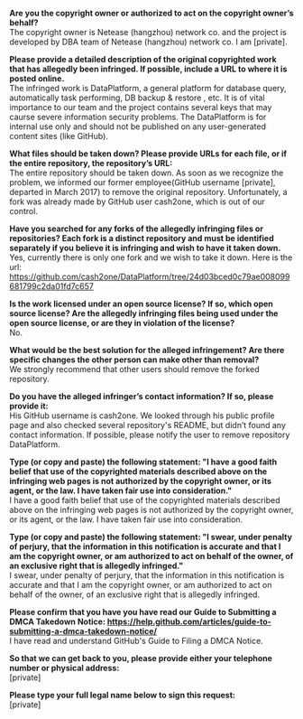 **Are you the copyright owner or authorized to act on the copyright owner’s behalf?**  
The copyright owner is Netease (hangzhou) network co. and the project is developed by DBA team of Netease (hangzhou) network co. I am [private].

**Please provide a detailed description of the original copyrighted work that has allegedly been infringed. If possible, include a URL to where it is posted online.**  
The infringed work is DataPlatform, a general platform for database query, automatically task performing, DB backup & restore , etc. It is of vital importance to our team and the project contains several keys that may caurse severe information security problems. The DataPlatform is for internal use only and should not be published on any user-generated content sites (like GitHub).

**What files should be taken down? Please provide URLs for each file, or if the entire repository, the repository’s URL:**  
The entire repository should be taken down. As soon as we recognize the problem, we informed our former employee(GitHub username [private], departed in March 2017) to remove the original repository. Unfortunately, a fork was already made by GitHub user cash2one, which is out of our control.

**Have you searched for any forks of the allegedly infringing files or repositories? Each fork is a distinct repository and must be identified separately if you believe it is infringing and wish to have it taken down.**  
Yes, currently there is only one fork and we wish to take it down. Here is the url:
https://github.com/cash2one/DataPlatform/tree/24d03bced0c79ae008099681799c2da01fd7c657

**Is the work licensed under an open source license? If so, which open source license? Are the allegedly infringing files being used under the open source license, or are they in violation of the license?**  
No.

**What would be the best solution for the alleged infringement? Are there specific changes the other person can make other than removal?**  
We strongly recommend that other users should remove the forked repository.

**Do you have the alleged infringer’s contact information? If so, please provide it:**  
His GitHub username is cash2one. We looked through his public profile page and also checked several repository's README, but didn’t found any contact information. If possible, please notify the user to remove repository DataPlatform.

**Type (or copy and paste) the following statement: "I have a good faith belief that use of the copyrighted materials described above on the infringing web pages is not authorized by the copyright owner, or its agent, or the law. I have taken fair use into consideration."**  
I have a good faith belief that use of the copyrighted materials described above on the infringing web pages is not authorized by the copyright owner, or its agent, or the law. I have taken fair use into consideration.

**Type (or copy and paste) the following statement: "I swear, under penalty of perjury, that the information in this notification is accurate and that I am the copyright owner, or am authorized to act on behalf of the owner, of an exclusive right that is allegedly infringed."**  
I swear, under penalty of perjury, that the information in this notification is accurate and that I am the copyright owner, or am authorized to act on behalf of the owner, of an exclusive right that is allegedly infringed.

**Please confirm that you have you have read our Guide to Submitting a DMCA Takedown Notice: https://help.github.com/articles/guide-to-submitting-a-dmca-takedown-notice/**  
I have read and understand GitHub's Guide to Filing a DMCA Notice.

**So that we can get back to you, please provide either your telephone number or physical address:**  
[private]   

**Please type your full legal name below to sign this request:**  
[private]  
